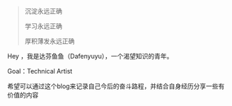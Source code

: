 > 沉淀永远正确
> 
> 学习永远正确
> 
> 厚积薄发永远正确

Hey ，我是达芬鱼鱼（Dafenyuyu），一个渴望知识的青年。

Goal：Technical Artist

希望可以通过这个blog来记录自己今后的奋斗路程，并结合自身经历分享一些有价值的内容
